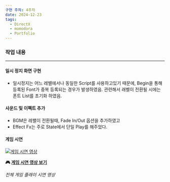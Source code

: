 ```yaml
---
구현 주차: 4주차
date: 2024-12-23
tags:
  - DirectX
  - momodora
  - Portfolio
---
```

### 작업 내용
---


#### 일시 정지 화면 구현
- 일시정지는 어느 레밸에서나 동일한 Script를 사용하고있기 때문에, Begin을 통해 등록된 Font가 중복 등록되는 경우가 발생하였음. 관련해서 래벨이 전환될 시에는 폰트 List를 초기화 하였음.

#### 사운드 및 이펙트 추가
- BGM은 레밸이 전환될때, Fade In/Out 옵션을 추가하였고
- Effect Fx는 주로 State에서 단일 Play를 해주었다.

#### 게임 시연

[![게임 시연 영상](https://img.youtube.com/vi/RTfm6PFkJyg/0.jpg)](https://youtu.be/RTfm6PFkJyg)

**🎮 [게임 시연 영상 보기](https://youtu.be/RTfm6PFkJyg)**

*전체 게임 플레이 시연 영상*
